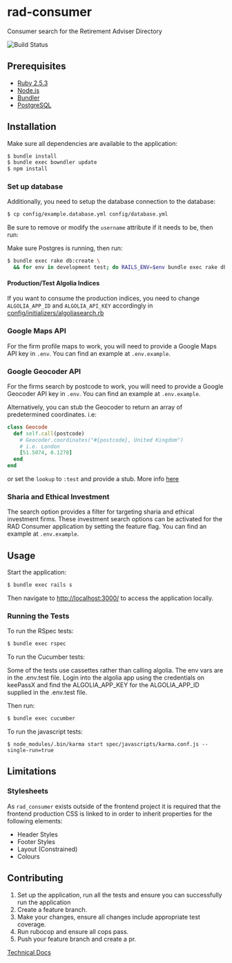 # rad-consumer

Consumer search for the Retirement Adviser Directory

![Build Status](https://travis-ci.org/moneyadviceservice/rad_consumer.svg?branch=master)

## Prerequisites

- [Ruby 2.5.3](http://www.ruby-lang.org/en)
- [Node.js](http://nodejs.org/)
- [Bundler](http://bundler.io)
- [PostgreSQL](http://www.postgresql.org/)

## Installation

Make sure all dependencies are available to the application:

```sh
$ bundle install
$ bundle exec bowndler update
$ npm install
```

### Set up database

Additionally, you need to setup the database connection to the database:

```sh
$ cp config/example.database.yml config/database.yml
```

Be sure to remove or modify the `username` attribute if it needs to be,
then run:

Make sure Postgres is running, then run:

```sh
$ bundle exec rake db:create \
  && for env in development test; do RAILS_ENV=$env bundle exec rake db:migrate; done
```

#### Production/Test Algolia Indices

If you want to consume the production indices, you need to change
`ALGOLIA_APP_ID` and `ALGOLIA_API_KEY` accordingly in [config/initializers/algoliasearch.rb](config/initializers/algoliasearch.rb)

### Google Maps API

For the firm profile maps to work, you will need to provide a Google Maps API
key in `.env`. You can find an example at `.env.example`.

### Google Geocoder API

For the firms search by postcode to work, you will need to provide a Google Geocoder API
key in `.env`. You can find an example at `.env.example`.

Alternatively, you can stub the Geocoder to return an array of predetermined coordinates. i.e:

```ruby
class Geocode
  def self.call(postcode)
    # Geocoder.coordinates("#{postcode}, United Kingdom")
    # i.e. London
    [51.5074, 0.1278]
  end
end
```

or set the `lookup` to `:test` and provide a stub. More info [here](https://github.com/alexreisner/geocoder)

### Sharia and Ethical Investment

The search option provides a filter for targeting sharia and ethical investment
firms. These investment search options can be activated for the RAD Consumer
application by setting the feature flag. You can find an example at
`.env.example`.

## Usage

Start the application:

```sh
$ bundle exec rails s
```

Then navigate to [http://localhost:3000/](http://localhost:3000/) to access the
application locally.

### Running the Tests

To run the RSpec tests:

```sh
$ bundle exec rspec
```

To run the Cucumber tests:

Some of the tests use cassettes rather than calling algolia. The env vars are
in the .env.test file. Login into the algolia app using the credentials on keePassX and find 
the ALGOLIA_APP_KEY for the ALGOLIA_APP_ID supplied in the .env.test file.

Then run:
```sh
$ bundle exec cucumber
```

To run the javascript tests:

```
$ node_modules/.bin/karma start spec/javascripts/karma.conf.js --single-run=true
```

## Limitations

### Stylesheets

As `rad_consumer` exists outside of the frontend project it is required that the
frontend production CSS is linked to in order to inherit properties for the
following elements:

- Header Styles
- Footer Styles
- Layout (Constrained)
- Colours

## Contributing

1. Set up the application, run all the tests and ensure you can successfully run
   the application
2. Create a feature branch.
3. Make your changes, ensure all changes include appropriate test coverage.
4. Run rubocop and ensure all cops pass.
5. Push your feature branch and create a pr.

[Technical Docs](https://github.com/moneyadviceservice/technical-docs/tree/master/rad)
